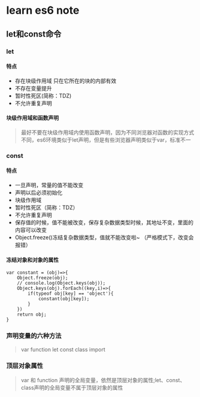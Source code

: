 # learn es6 note

## let和const命令

### let

#### 特点

+ 存在块级作用域 只在它所在的块的内部有效
+ 不存在变量提升
+ 暂时性死区(简称：TDZ)
+ 不允许重复声明

#### 块级作用域和函数声明
> 最好不要在块级作用域内使用函数声明，因为不同浏览器对函数的实现方式不同，es6环境类似于let声明，但是有些浏览器声明类似于var，标准不一

### const

#### 特点

+ 一旦声明，常量的值不能改变
+ 声明以后必须初始化
+ 块级作用域
+ 暂时性死区（简称：TDZ）
+ 不允许重复声明
+ 保存值的时候，值不能被改变，保存复杂数据类型时候，其地址不变，里面的内容可以改变
+ Object.freeze()冻结复杂数据类型，值就不能改变啦~ （严格模式下，改变会报错）

#### 冻结对象和对象的属性
```
var constant = (obj)=>{
    Object.freeze(obj);
    // console.log(Object.keys(obj));
    Object.keys(obj).forEach((key,i)=>{
        if(typeof obj[key] == 'object'){
            constant(obj[key]);
        }
    })
    return obj;
}
```

### 声明变量的六种方法
> var function let const class import

### 顶层对象属性
> var 和 function 声明的全局变量，依然是顶层对象的属性;let、const、class声明的全局变量不属于顶层对象的属性